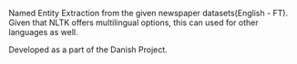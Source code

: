 Named Entity Extraction from the given newspaper datasets(English - FT). Given that NLTK offers multilingual options, this can used for other languages as well.

Developed as a part of the Danish Project.
